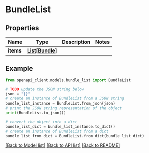 # BundleList


## Properties

Name | Type | Description | Notes
------------ | ------------- | ------------- | -------------
**items** | [**List[Bundle]**](Bundle.md) |  | 

## Example

```python
from openapi_client.models.bundle_list import BundleList

# TODO update the JSON string below
json = "{}"
# create an instance of BundleList from a JSON string
bundle_list_instance = BundleList.from_json(json)
# print the JSON string representation of the object
print(BundleList.to_json())

# convert the object into a dict
bundle_list_dict = bundle_list_instance.to_dict()
# create an instance of BundleList from a dict
bundle_list_from_dict = BundleList.from_dict(bundle_list_dict)
```
[[Back to Model list]](../README.md#documentation-for-models) [[Back to API list]](../README.md#documentation-for-api-endpoints) [[Back to README]](../README.md)


